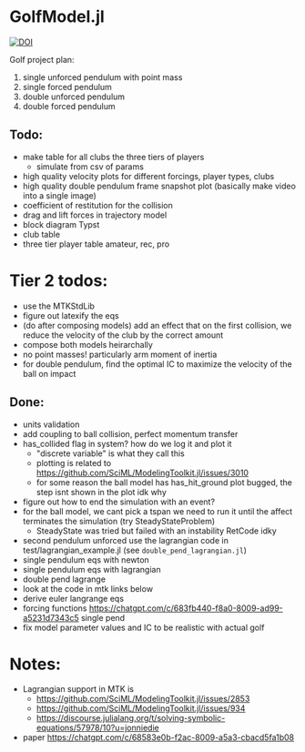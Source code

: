 # GolfModel.jl

[![DOI](https://zenodo.org/badge/DOI/10.5281/zenodo.15725743.svg)](https://doi.org/10.5281/zenodo.15725743)

Golf project plan:

1) single unforced pendulum with point mass 
2) single forced pendulum 
3) double unforced pendulum
4) double forced pendulum 


## Todo: 
- make table for all clubs the three tiers of players
    - simulate from csv of params
- high quality velocity plots for different forcings, player types, clubs 
- high quality double pendulum frame snapshot plot (basically make video into a single image)
- coefficient of restitution for the collision
- drag and lift forces in trajectory model 
- block diagram Typst
- club table
- three tier player table amateur, rec, pro


# Tier 2 todos:
- use the MTKStdLib 
- figure out latexify the eqs 
- (do after composing models) add an effect that on the first collision, we reduce the velocity of the club by the correct amount 
- compose both models heirarchally
- no point masses! particularly arm moment of inertia
- for double pendulum, find the optimal IC to maximize the velocity of the ball on impact 

## Done:
- units validation 
- add coupling to ball collision, perfect momentum transfer
- has_collided flag in system? how do we log it and plot it 
    * "discrete variable" is what they call this 
    * plotting is related to https://github.com/SciML/ModelingToolkit.jl/issues/3010
    * for some reason the ball model has has_hit_ground plot bugged, the step isnt shown in the plot idk why
- figure out how to end the simulation with an event?
- for the ball model, we cant pick a tspan we need to run it until the affect terminates the simulation (try SteadyStateProblem)
    * SteadyState was tried but failed with an instability RetCode idky
- second pendulum unforced use the lagrangian code in test/lagrangian_example.jl (see `double_pend_lagrangian.jl`)
- single pendulum eqs with newton
- single pendulum eqs with lagrangian
- double pend lagrange 
- look at the code in mtk links below 
- derive euler langrange eqs 
- forcing functions https://chatgpt.com/c/683fb440-f8a0-8009-ad99-a5231d7343c5 single pend
- fix model parameter values and IC to be realistic with actual golf

# Notes:
- Lagrangian support in MTK is 
    * https://github.com/SciML/ModelingToolkit.jl/issues/2853
    * https://github.com/SciML/ModelingToolkit.jl/issues/934
    * https://discourse.julialang.org/t/solving-symbolic-equations/57978/10?u=jonniedie
- paper https://chatgpt.com/c/68583e0b-f2ac-8009-a5a3-cbacd5fa1b08
